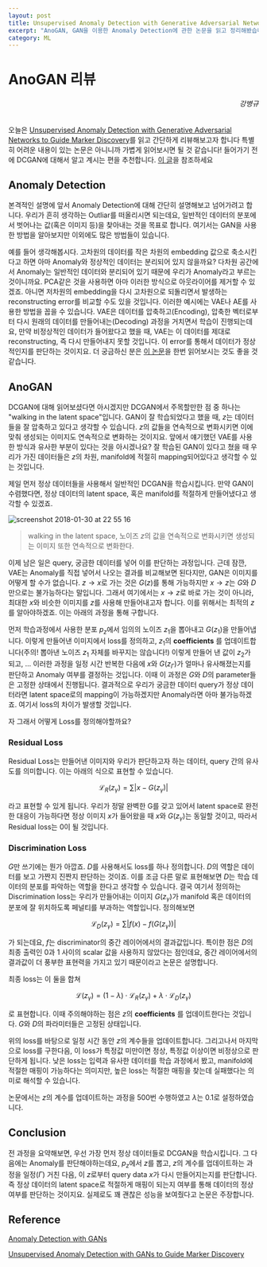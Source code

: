 ```yaml
---
layout: post
title: Unsupervised Anomaly Detection with Generative Adversarial Networks to Guide Marker Discovery 리뷰
excerpt: "AnoGAN, GAN을 이용한 Anomaly Detection에 관한 논문을 읽고 정리해봤습니다."
category: ML
---
```


# AnoGAN 리뷰

<h6 align="right">강병규</h6>

오늘은 [Unsupervised Anomaly Detection with Generative Adversarial Networks to Guide Marker Discovery](https://arxiv.org/abs/1703.05921)를 읽고 간단하게 리뷰해보고자 합니다 특별히 어려운 내용이 있는 논문은 아니니까 가볍게 읽어보시면 될 것 같습니다! 들어가기 전에 DCGAN에 대해서 알고 계시는 편을 추천합니다. [이 글](https://angrypark.github.io/DCGAN-paper-reading/)을 참조하세요

## Anomaly Detection

본격적인 설명에 앞서 Anomaly Detection에 대해 간단히 설명해보고 넘어가려고 합니다. 우리가 흔히 생각하는 Outliar를 떠올리시면 되는데요, 일반적인 데이터의 분포에서 벗어나는 값(혹은 이미지 등)을 찾아내는 것을 목표로 합니다. 여기서는 GAN을 사용한 방법을 알아보지만 이외에도 많은 방법들이 있습니다.

예를 들어 생각해봅시다. 고차원의 데이터를 작은 차원의 embedding 값으로 축소시킨다고 하면 아마 Anomaly와 정상적인 데이터는 분리되어 있지 않을까요? 다차원 공간에서 Anomaly는 일반적인 데이터와 분리되어 있기 때문에 우리가 Anomaly라고 부르는 것이니까요. PCA같은 것을 사용하면 아마 이러한 방식으로 아웃라이어를 제거할 수 있겠죠. 아니면 저차원의 embedding을 다시 고차원으로 되돌리면서 발생하는 reconstructing error를 비교할 수도 있을 것입니다. 이러한 예시에는 VAE나 AE를 사용한 방법을 꼽을 수 있습니다. VAE은 데이터를 압축하고(Encoding), 압축한 벡터로부터 다시 원래의 데이터를 만들어내는(Decoding) 과정을 거치면서 학습이 진행되는데요, 만약 비정상적인 데이터가 들어왔다고 했을 때, VAE는 이 데이터를 제대로 reconstructing, 즉 다시 만들어내지 못할 것입니다. 이 error를 통해서 데이터가 정상적인지를 판단하는 것이지요. 더 궁금하신 분은 [이 논문](http://dm.snu.ac.kr/static/docs/TR/SNUDM-TR-2015-03.pdf)을 한번 읽어보시는 것도 좋을 것 같습니다.

## AnoGAN

DCGAN에 대해 읽어보셨다면 아시겠지만 DCGAN에서 주목할만한 점 중 하나는 "walking in the latent space"입니다. GAN이 잘 학습되었다고 했을 때, $z$는 데이터들을 잘 압축하고 있다고 생각할 수 있습니다. $z$의 값들을 연속적으로 변화시키면 이에 맞춰 생성되는 이미지도 연속적으로 변화하는 것이지요. 앞에서 얘기했던 VAE를 사용한 방식과 유사한 부분이 있다는 것을 아시겠나요? 잘 학습된 GAN이 있다고 쳤을 때 우리가 가진 데이터들은 $z$의 차원, manifold에 적절히 mapping되어있다고 생각할 수 있는 것입니다.

제일 먼저 정상 데이터들을 사용해서 일반적인 DCGAN을 학습시킵니다. 만약 GAN이 수렴했다면, 정상 데이터의 latent space, 혹은 manifold를 적절하게 만들어냈다고 생각할 수 있겠죠.

![screenshot 2018-01-30 at 22 55 16](https://user-images.githubusercontent.com/25279765/35569851-b83a1246-0610-11e8-97f1-e2ae71049a04.jpg)
> walking in the latent space, 노이즈 $z$의 값을 연속적으로 변화시키면 생성되는 이미지 또한 연속적으로 변화한다.

이제 남은 일은 query, 궁금한 데이터를 넣어 이를 판단하는 과정입니다. 근데 잠깐, VAE는 Anomaly를 직접 넣어서 나오는 결과를 비교해보면 된다지만, GAN은 이미지를 어떻게 할 수가 없습니다. $z \to x$로 가는 것은 $G(z)$를 통해 가능하지만 $x \to z$는 $G$와 $D$만으로는 불가능하다는 말입니다. 그래서 여기에서는 $x \to z$로 바로 가는 것이 아니라, 최대한 $x$와 비슷한 이미지를 $z$를 사용해 만들어내고자 합니다. 이를 위해서는 최적의 $z$를 알아야하겠죠. 이는 아래의 과정을 통해 구합니다.

먼저 학습과정에서 사용한 분포 $p_z$에서 임의의 노이즈 $z_1$을 뽑아내고 $G(z_1)$을 만들어냅니다. 이렇게 만들어낸 이미지에서 loss를 정의하고, $z_1$의 **coefficients** 를 업데이트합니다(주의! 뽑아낸 노이즈 $z_1$ 자체를 바꾸지는 않습니다!) 이렇게 만들어 낸 값이 $z_2$가 되고, ... 이러한 과정을 일정 시간 반복한 다음에 $x$와 $G(z_{\Gamma})$가 얼마나 유사해졌는지를 판단하고 Anomaly 여부를 결정하는 것입니다. 이때 이 과정은 $G$와 $D$의 parameter들은 고정한 상태에서 진행됩니다. 결과적으로 우리가 궁금한 데이터 query가 정상 데이터라면 latent space로의 mapping이 가능하겠지만 Anomaly라면 아마 불가능하겠죠. 여기서 loss의 차이가 발생할 것입니다.

자 그래서 어떻게 Loss를 정의해야할까요?

### Residual Loss

Residual Loss는 만들어낸 이미지와 우리가 판단하고자 하는 데이터, query 간의 유사도를 의미합니다. 이는 아래의 식으로 표현할 수 있습니다.

$$\mathcal{L}_R(z_\gamma) = \sum{\left| x - G(z_\gamma) \right|}$$

라고 표현할 수 있게 됩니다. 우리가 정말 완벽한 G를 갖고 있어서 latent space로 완전한 대응이 가능하다면 정상 이미지 $x$가 들어왔을 때 $x$와 $G(z_\gamma)$는 동일할 것이고, 따라서 Residual loss는 0이 될 것입니다.

### Discrimination Loss

$G$만 쓰기에는 뭔가 아깝죠. $D$를 사용해서도 loss를 하나 정의합니다. $D$의 역할은 데이터를 보고 가짠지 진짠지 판단하는 것이죠. 이를 조금 다른 말로 표현해보면 $D$는 학습 데이터의 분포를 파악하는 역할을 한다고 생각할 수 있습니다. 결국 여기서 정의하는 Discrimination loss는 우리가 만들어내는 이미지 $G(z_\gamma)$가 manifold 혹은 데이터의 분포에 잘 위치하도록 페널티를 부과하는 역할입니다. 정의해보면

$$\mathcal{L}_D(z_\gamma) = \sum{\left| f(x) - f(G(z_\gamma)) \right|}$$

가 되는데요, $f$는 discriminator의 중간 레이어에서의 결과값입니다. 특이한 점은 $D$의 최종 출력인 0과 1 사이의 scalar 값을 사용하지 않았다는 점인데요, 중간 레이어에서의 결과값이 더 풍부한 표현력을 가지고 있기 때문이라고 논문은 설명합니다.

최종 loss는 이 둘을 합쳐

$$\mathcal{L}(z_\gamma) = (1-\lambda) \cdot \mathcal{L}_R(z_\gamma) + \lambda \cdot \mathcal{L}_D(z_\gamma)$$

로 표현합니다. 이때 주의해야하는 점은 $z$의 **coefficients** 를 업데이트한다는 것입니다. $G$와 $D$의 파라미터들은 고정된 상태입니다.

위의 loss를 바탕으로 일정 시간 동안 $z$의 계수들을 업데이트합니다. 그리고나서 마지막으로 loss를 구한다음, 이 loss가 특정값 미만이면 정상, 특정값 이상이면 비정상으로 판단하게 됩니다. 낮은 loss는 입력과 유사한 데이터를 학습 과정에서 봤고, manifold에 적절한 매핑이 가능하다는 의미지만, 높은 loss는 적절한 매핑을 찾는데 실패했다는 의미로 해석할 수 있습니다.

논문에서는 $z$의 계수를 업데이트하는 과정을 500번 수행하였고 $\lambda$는 0.1로 설정하였습니다.

## Conclusion

전 과정을 요약해보면, 우선 가장 먼저 정상 데이터들로 DCGAN을 학습시킵니다. 그 다음에는 Anomaly를 판단해야하는데요, $p_z$에서 $z$를 뽑고, $z$의 계수를 업데이트하는 과정을 일정($\Gamma$) 거친 다음, 이 $z$로부터 query data $x$가 다시 만들어지는지를 판단합니다. 즉 정상 데이터의 latent space로 적절하게 매핑이 되는지 여부를 통해 데이터의 정상여부를 판단하는 것이지요. 실제로도 꽤 괜찮은 성능을 보여줬다고 논문은 주장합니다.

## Reference

[Anomaly Detection with GANs](https://www.slideshare.net/ssuser06e0c5/anomaly-detection-with-gans)

[Unsupervised Anomaly Detection with GANs to Guide Marker Discovery](https://blog.lunit.io/2017/06/13/ipmi-2017-unsupervised-anomaly-detection-with-gans-to-guide-marker-discovery/)
